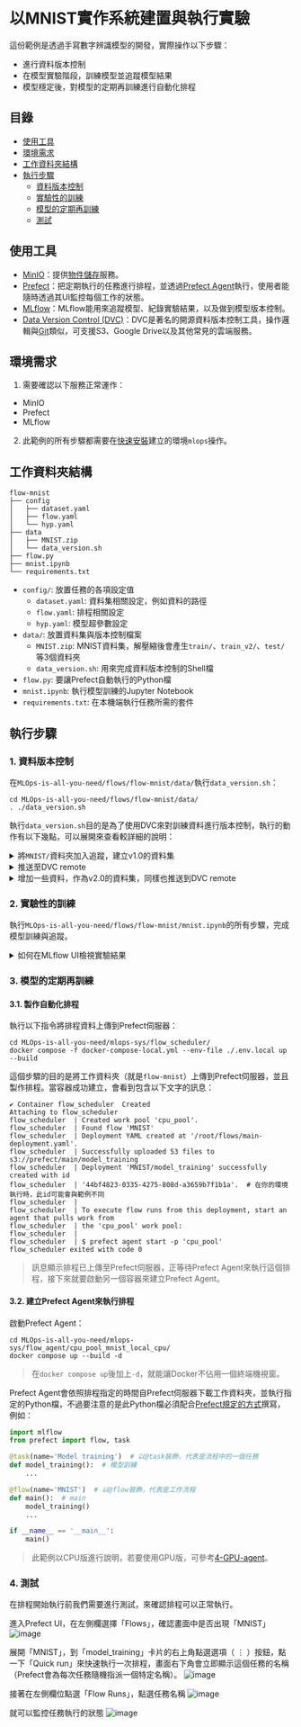 # 以MNIST實作系統建置與執行實驗
這份範例是透過手寫數字辨識模型的開發，實際操作以下步驟：
- 進行資料版本控制
- 在模型實驗階段，訓練模型並追蹤模型結果
- 模型穩定後，對模型的定期再訓練進行自動化排程

## 目錄
- [使用工具](#使用工具)
- [環境需求](#運行環境需求)
- [工作資料夾結構](#工作資料夾結構)
- [執行步驟](#執行步驟)
    - [資料版本控制](#1-資料版本控制)
    - [實驗性的訓練](#2-實驗性的訓練)
    - [模型的定期再訓練](#3-模型的定期再訓練)
    - [測試](#4-測試)

## 使用工具
* [MinIO](https://min.io)：提供[物件儲存](https://aws.amazon.com/tw/what-is/object-storage/)服務。
* [Prefect](https://www.prefect.io)：把定期執行的任務進行排程，並透過[Prefect Agent](https://docs.prefect.io/latest/concepts/agents/)執行，使用者能隨時透過其UI監控每個工作的狀態。
* [MLflow](https://mlflow.org)：MLflow能用來追蹤模型、紀錄實驗結果，以及做到模型版本控制。
* [Data Version Control (DVC)](https://dvc.org)：DVC是著名的開源資料版本控制工具，操作邏輯與[Git](https://git-scm.com)類似，可支援S3、Google Drive以及其他常見的雲端服務。

## 環境需求
1. 需要確認以下服務正常運作：
* MinIO
* Prefect
* MLflow

2. 此範例的所有步驟都需要在[快速安裝](/wiki/0-quick-install/README.md)建立的環境`mlops`操作。

## 工作資料夾結構
```
flow-mnist
├── config
│   ├── dataset.yaml
│   ├── flow.yaml
│   └── hyp.yaml
├── data
│   ├── MNIST.zip
│   └── data_version.sh
├── flow.py
├── mnist.ipynb
└── requirements.txt
```
* `config/`: 放置任務的各項設定值
  - `dataset.yaml`: 資料集相關設定，例如資料的路徑
  - `flow.yaml`: 排程相關設定
  - `hyp.yaml`: 模型超參數設定
* `data/`: 放置資料集與版本控制檔案
  - `MNIST.zip`: MNIST資料集，解壓縮後會產生`train/`、`train_v2/`、`test/`等3個資料夾
  - `data_version.sh`: 用來完成資料版本控制的Shell檔
* `flow.py`: 要讓Prefect自動執行的Python檔
* `mnist.ipynb`: 執行模型訓練的Jupyter Notebook
* `requirements.txt`: 在本機端執行任務所需的套件

## 執行步驟
### 1. 資料版本控制
在`MLOps-is-all-you-need/flows/flow-mnist/data/`執行`data_version.sh`：
````shell
cd MLOps-is-all-you-need/flows/flow-mnist/data/
. ./data_version.sh
````
執行`data_version.sh`目的是為了使用DVC來對訓練資料進行版本控制，執行的動作有以下幾點，可以展開來查看較詳細的說明：
<details>
  <summary>將<code>MNIST/</code>資料夾加入追蹤，建立v1.0的資料集</summary>

````shell
set -a            
source ../.env  # 設定環境變數
set +a

unzip MNIST.zip  # 解壓縮MNIST.zip，如果已經解壓縮過，這條可以註解掉

# 製作v1.0的訓練資料，並讓DVC開始追蹤
git init  # 需要先以git對資料夾進行初始化
dvc init  # DVC對資路夾進行初始化
dvc add MNIST  # 將MNIST資料夾以DVC追蹤
git add .gitignore MNIST.dvc  # git add 後面的檔案順序可對調
git commit -m "First version of training data."  # 以git對.dvc進行版控
git tag -a "v1.0" -m "Created MNIST."  # 建立標籤，未來要重回某個版本時比較方便
````
</details>

<details>
  <summary>推送至DVC remote</summary>

````shell
export AWS_ACCESS_KEY_ID=$MINIO_ROOT_USER
export AWS_SECRET_ACCESS_KEY=$MINIO_ROOT_PASSWORD

echo "Pushing to s3://$DVC_BUCKET_NAME/$PROJECT_NAME/"
dvc remote add -f minio_s3 s3://$DVC_BUCKET_NAME/$PROJECT_NAME/  # remote為自定義的遠端名稱
dvc remote modify minio_s3 endpointurl $MLFLOW_S3_ENDPOINT_URL
dvc push -r minio_s3  # 推送至minio_s3
````

要在其他設備或容器下載資料集的話，只要取得`MNIST.dvc`，執行以下程式碼即可：
````commandline
export AWS_ACCESS_KEY_ID=[MinIO的帳號]
export AWS_SECRET_ACCESS_KEY=[MinIO的密碼]
dvc remote add remote [DVC remote路徑]
dvc remote modify remote endpointurl [MinIO endpoint URL]
dvc pull --remote remote
````
</details>

<details>
  <summary>增加一些資料，作為v2.0的資料集，同樣也推送到DVC remote</summary>

````shell
# 將更多訓練資料加入train/
for ((digit=0; digit<=9; digit++))
do
    mv ./MNIST/train_v2/$digit/* ./MNIST/train/$digit/
done
rm -r ./MNIST/train_v2/

# 製作v2.0的訓練資料
dvc add MNIST
git add MNIST.dvc
git commit -m "Add some images"
git tag -a "v2.0" -m "More images added."
dvc push -r minio_s3
#git push  # 如果有遠端的git repo才需要執行
````
</details>

### 2. 實驗性的訓練
執行`MLOps-is-all-you-need/flows/flow-mnist/mnist.ipynb`的所有步驟，完成模型訓練與追蹤。

<details>
<summary>
如何在MLflow UI檢視實驗結果
</summary>

待`mnist.ipynb`全部執行完，就可以進入MLflow UI檢視剛才紀錄的實驗結果，進入MLflow UI後，於畫面左側實驗名稱點選「MNIST」，進入到這個實驗的頁面：
![image](./png/MLflow_exp.png)

進入實驗後，點選某一次的執行即可檢視結果：
![image](./png/MLflow_run.png)
> 可以展開左側「Parameters」檢視模型訓練時的超參數，或是展開「Metrics」確認模型指標。

</details>

### 3. 模型的定期再訓練
#### 3.1. 製作自動化排程
執行以下指令將排程資料上傳到Prefect伺服器：
````shell
cd MLOps-is-all-you-need/mlops-sys/flow_scheduler/
docker compose -f docker-compose-local.yml --env-file ./.env.local up --build
````

這個步驟的目的是將工作資料夾（就是`flow-mnist`）上傳到Prefect伺服器，並且製作排程。當容器成功建立，會看到包含以下文字的訊息：
````
✔ Container flow_scheduler  Created
Attaching to flow_scheduler
flow_scheduler  | Created work pool 'cpu_pool'.
flow_scheduler  | Found flow 'MNIST'
flow_scheduler  | Deployment YAML created at '/root/flows/main-deployment.yaml'.
flow_scheduler  | Successfully uploaded 53 files to s3://prefect/main/model_training
flow_scheduler  | Deployment 'MNIST/model_training' successfully created with id 
flow_scheduler  | '44bf4823-0335-4275-808d-a3659b7f1b1a'.  # 在你的環境執行時，此id可能會與範例不同
flow_scheduler  | 
flow_scheduler  | To execute flow runs from this deployment, start an agent that pulls work from 
flow_scheduler  | the 'cpu_pool' work pool:
flow_scheduler  | 
flow_scheduler  | $ prefect agent start -p 'cpu_pool'
flow_scheduler exited with code 0
````
> 訊息顯示排程已上傳至Prefect伺服器，正等待Prefect Agent來執行這個排程，接下來就要啟動另一個容器來建立Prefect Agent。

#### 3.2. 建立Prefect Agent來執行排程
啟動Prefect Agent：
````shell
cd MLOps-is-all-you-need/mlops-sys/flow_agent/cpu_pool_mnist_local_cpu/
docker compose up --build -d
````
> 在`docker compose up`後加上`-d`，就能讓Docker不佔用一個終端機視窗。

Prefect Agent會依照排程指定的時間自Prefect伺服器下載工作資料夾，並執行指定的Python檔，不過要注意的是此Python檔必須配合[Prefect規定的方式](https://docs.prefect.io/latest/tutorial/flows/)撰寫，例如：

````python
import mlflow
from prefect import flow, task

@task(name='Model training')  # 以@task裝飾，代表是流程中的一個任務
def model_training():  # 模型訓練
    ...

@flow(name='MNIST')  # 以@flow裝飾，代表是工作流程
def main():  # main
    model_training()
    ...

if __name__ == '__main__':
    main()
````

> 此範例以CPU版進行說明，若要使用GPU版，可參考[4-GPU-agent](/4-GPU-agent/)。

### 4. 測試
在排程開始執行前我們需要進行測試，來確認排程可以正常執行。

進入Prefect UI，在左側欄選擇「Flows」，確認畫面中是否出現「MNIST」
![image](./png/Prefect_UI_check_flows.png)

展開「MNIST」，到「model_training」卡片的右上角點選選項（ ⋮ ）按鈕，點一下「Quick run」來快速執行一次排程，畫面右下角會立即顯示這個任務的名稱（Prefect會為每次任務隨機指派一個特定名稱）。
![image](./png/Prefect_quick_run.png)

接著在左側欄位點選「Flow Runs」，點選任務名稱
![image](./png/Prefect_go_to_flow_run.png)

就可以監控任務執行的狀態
![image](./png/Prefect_running.png)
